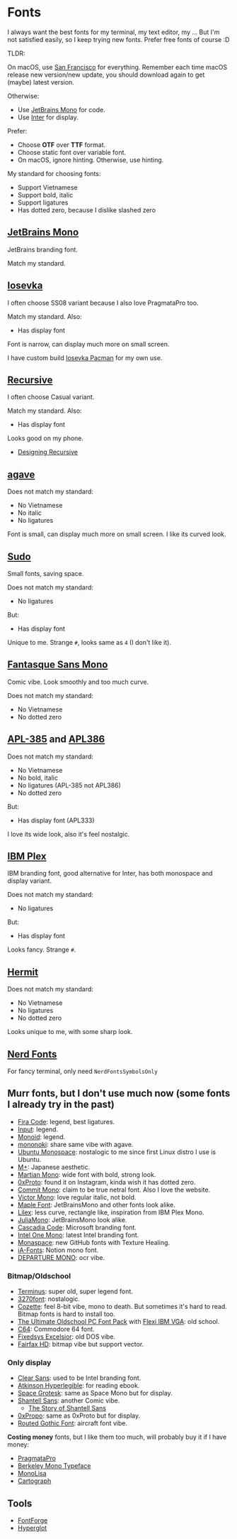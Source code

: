 # Fonts

I always want the best fonts for my terminal, my text editor, my ... But I'm not
satisfied easily, so I keep trying new fonts. Prefer free fonts of course :D

TLDR:

On macOS, use [San Francisco](https://developer.apple.com/fonts/) for
everything. Remember each time macOS release new version/new update, you should
download again to get (maybe) latest version.

Otherwise:

- Use [JetBrains Mono](https://github.com/JetBrains/JetBrainsMono) for code.
- Use [Inter](https://github.com/rsms/inter) for display.

Prefer:

- Choose **OTF** over **TTF** format.
- Choose static font over variable font.
- On macOS, ignore hinting. Otherwise, use hinting.

My standard for choosing fonts:

- Support Vietnamese
- Support bold, italic
- Support ligatures
- Has dotted zero, because I dislike slashed zero

## [JetBrains Mono](https://github.com/JetBrains/JetBrainsMono)

JetBrains branding font.

Match my standard.

## [Iosevka](https://github.com/be5invis/Iosevka)

I often choose SS08 variant because I also love PragmataPro too.

Match my standard. Also:

- Has display font

Font is narrow, can display much more on small screen.

I have custom build
[Iosevka Pacman](https://gist.github.com/haunt98/706f379a3a76c80d4b5dfc2e83e7d815)
for my own use.

## [Recursive](https://github.com/arrowtype/recursive)

I often choose Casual variant.

Match my standard. Also:

- Has display font

Looks good on my phone.

- [Designing Recursive](https://www.recursive.design/process/)

## [agave](https://github.com/blobject/agave)

Does not match my standard:

- No Vietnamese
- No italic
- No ligatures

Font is small, can display much more on small screen. I like its curved look.

## [Sudo](https://github.com/jenskutilek/sudo-font)

Small fonts, saving space.

Does not match my standard:

- No ligatures

But:

- Has display font

Unique to me. Strange `#`, looks same as `4` (I don't like it).

## [Fantasque Sans Mono](https://github.com/belluzj/fantasque-sans)

Comic vibe. Look smoothly and too much curve.

Does not match my standard:

- No Vietnamese
- No dotted zero

## [APL-385](https://apl385.com/fonts/index.htm) and [APL386](https://github.com/abrudz/APL386)

Does not match my standard:

- No Vietnamese
- No bold, italic
- No ligatures (APL-385 not APL386)
- No dotted zero

But:

- Has display font (APL333)

I love its wide look, also it's feel nostalgic.

## [IBM Plex](https://github.com/IBM/plex)

IBM branding font, good alternative for Inter, has both monospace and display
variant.

Does not match my standard:

- No ligatures

But:

- Has display font

Looks fancy. Strange `#`.

## [Hermit](https://github.com/pcaro90/hermit)

Does not match my standard:

- No Vietnamese
- No ligatures
- No dotted zero

Looks unique to me, with some sharp look.

## [Nerd Fonts](https://github.com/ryanoasis/nerd-fonts)

For fancy terminal, only need `NerdFontsSymbolsOnly`

## Murr fonts, but I don't use much now (some fonts I already try in the past)

- [Fira Code](https://github.com/tonsky/FiraCode): legend, best ligatures.
- [Input](https://input.djr.com/): legend.
- [Monoid](https://github.com/larsenwork/monoid): legend.
- [mononoki](https://github.com/madmalik/mononoki): share same vibe with agave.
- [Ubuntu Monospace](https://design.ubuntu.com/font): nostalogic to me since
  first Linux distro I use is Ubuntu.
- [M+](https://github.com/coz-m/MPLUS_FONTS): Japanese aesthetic.
- [Martian Mono](https://github.com/evilmartians/mono): wide font with bold,
  strong look.
- [0xProto](https://github.com/0xType/0xProto): found it on Instagram, kinda
  wish it has dotted zero.
- [Commit Mono](https://github.com/eigilnikolajsen/commit-mono): claim to be
  true netral font. Also I love the website.
- [Victor Mono](https://github.com/rubjo/victor-mono): love regular italic, not
  bold.
- [Maple Font](https://github.com/subframe7536/maple-font): JetBrainsMono and
  other fonts look alike.
- [Lilex](https://github.com/mishamyrt/Lilex): less curve, rectangle like,
  inspiration from IBM Plex Mono.
- [JuliaMono](https://github.com/cormullion/juliamono): JetBrainsMono look
  alike.
- [Cascadia Code](https://github.com/microsoft/cascadia-code): Microsoft
  branding font.
- [Intel One Mono](https://github.com/intel/intel-one-mono): latest Intel
  branding font.
- [Monaspace](https://github.com/githubnext/monaspace): new GitHub fonts with
  Texture Healing.
- [iA-Fonts](https://github.com/iaolo/iA-Fonts): Notion mono font.
- [DEPARTURE MONO](https://departuremono.com/): ocr vibe.

### Bitmap/Oldschool

- [Terminus](https://terminus-font.sourceforge.net/): super old, super legend
  font.
- [3270font](https://github.com/rbanffy/3270font): nostalogic.
- [Cozette](https://github.com/slavfox/Cozette): feel 8-bit vibe, mono to death.
  But sometimes it's hard to read. Bitmap fonts is hard to install too.
- [The Ultimate Oldschool PC Font Pack](https://int10h.org/oldschool-pc-fonts/)
  with
  [Flexi IBM VGA](https://int10h.org/blog/2020/12/more-font-updates-oldschool-pack-flexi-vga/):
  old school.
- [C64](https://style64.org/c64-truetype): Commodore 64 font.
- [Fixedsys Excelsior](https://github.com/kika/fixedsys): old DOS vibe.
- [Fairfax HD](http://www.kreativekorp.com/software/fonts/fairfaxhd/): bitmap
  vibe but support vector.

### Only display

- [Clear Sans](https://github.com/intel/clear-sans): used to be Intel branding
  font.
- [Atkinson Hyperlegible](https://brailleinstitute.org/freefont): for reading
  ebook.
- [Space Grotesk](https://github.com/floriankarsten/space-grotesk): same as
  Space Mono but for display.
- [Shantell Sans](https://github.com/arrowtype/shantell-sans): another Comic
  vibe.
  - [The Story of Shantell Sans](https://shantellsans.com/process)
- [0xPropo](https://github.com/0xType/0xPropo): same as 0xProto but for display.
- [Routed Gothic Font](https://webonastick.com/fonts/routed-gothic/): aircraft
  font vibe.

**Costing money** fonts, but I like them too much, will probably buy it if I
have money:

- [PragmataPro](https://fsd.it/shop/fonts/pragmatapro/)
- [Berkeley Mono Typeface](https://berkeleygraphics.com/typefaces/berkeley-mono/)
- [MonoLisa](https://www.monolisa.dev/)
- [Cartograph](https://connary.com/cartograph.html)

## Tools

- [FontForge](https://github.com/fontforge/fontforge)
- [Hyperglot](https://github.com/rosettatype/hyperglot)
